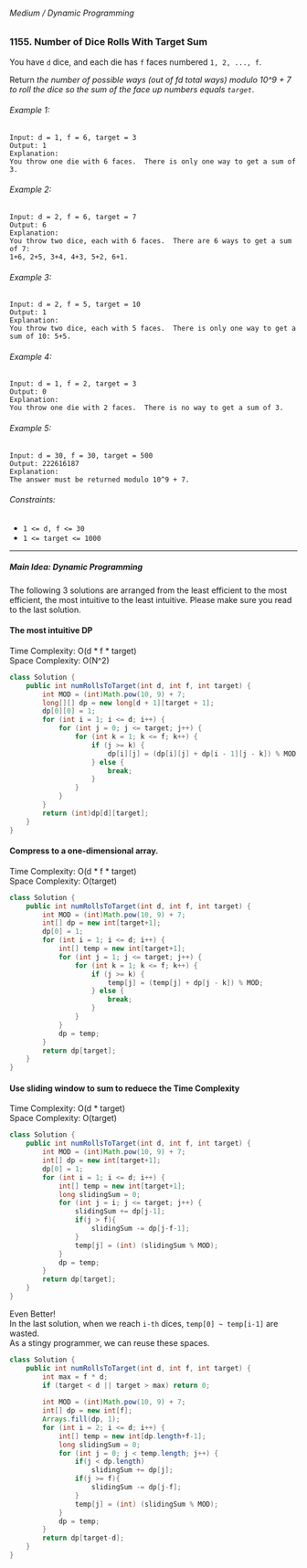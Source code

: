 ###### Medium / Dynamic Programming

### 1155. Number of Dice Rolls With Target Sum

You have `d` dice, and each die has `f` faces numbered `1, 2, ..., f`.  

Return _the number of possible ways (out of fd total ways) modulo 10^9 + 7 to roll the dice so the sum of the face up numbers equals `target`_.


###### Example 1:
```
Input: d = 1, f = 6, target = 3
Output: 1
Explanation: 
You throw one die with 6 faces.  There is only one way to get a sum of 3.
```

###### Example 2:
```
Input: d = 2, f = 6, target = 7
Output: 6
Explanation: 
You throw two dice, each with 6 faces.  There are 6 ways to get a sum of 7:
1+6, 2+5, 3+4, 4+3, 5+2, 6+1.
```

###### Example 3:
```
Input: d = 2, f = 5, target = 10
Output: 1
Explanation: 
You throw two dice, each with 5 faces.  There is only one way to get a sum of 10: 5+5.
```

###### Example 4:
```
Input: d = 1, f = 2, target = 3
Output: 0
Explanation: 
You throw one die with 2 faces.  There is no way to get a sum of 3.
```

###### Example 5:
```
Input: d = 30, f = 30, target = 500
Output: 222616187
Explanation: 
The answer must be returned modulo 10^9 + 7.
``` 

###### Constraints:
- `1 <= d, f <= 30`
- `1 <= target <= 1000`

***

##### Main Idea: Dynamic Programming

The following 3 solutions are arranged from the least efficient to the most efficient, the most intuitive to the least intuitive. Please make sure you read to the last solution.


#### The most intuitive DP

Time Complexity: O(d * f * target)  
Space Complexity: O(N^2)
```java
class Solution {
    public int numRollsToTarget(int d, int f, int target) {
        int MOD = (int)Math.pow(10, 9) + 7;
        long[][] dp = new long[d + 1][target + 1];
        dp[0][0] = 1;
        for (int i = 1; i <= d; i++) {
            for (int j = 0; j <= target; j++) {
                for (int k = 1; k <= f; k++) {
                    if (j >= k) {
                        dp[i][j] = (dp[i][j] + dp[i - 1][j - k]) % MOD;
                    } else {
                        break;
                    }
                }
            }
        }
        return (int)dp[d][target];
    }
}
```

#### Compress to a one-dimensional array.  
Time Complexity: O(d * f * target)  
Space Complexity: O(target)
```java
class Solution {
    public int numRollsToTarget(int d, int f, int target) {
        int MOD = (int)Math.pow(10, 9) + 7;
        int[] dp = new int[target+1];
        dp[0] = 1;
        for (int i = 1; i <= d; i++) {
            int[] temp = new int[target+1];
            for (int j = 1; j <= target; j++) {
                for (int k = 1; k <= f; k++) {
                    if (j >= k) {
                        temp[j] = (temp[j] + dp[j - k]) % MOD;
                    } else {
                        break;
                    }
                }
            }
            dp = temp;
        }
        return dp[target];
    }
}
```

#### Use sliding window to sum to reduece the Time Complexity
Time Complexity: O(d * target)  
Space Complexity: O(target)
```java
class Solution {
    public int numRollsToTarget(int d, int f, int target) {
        int MOD = (int)Math.pow(10, 9) + 7;
        int[] dp = new int[target+1];
        dp[0] = 1;
        for (int i = 1; i <= d; i++) {
            int[] temp = new int[target+1];
            long slidingSum = 0;
            for (int j = i; j <= target; j++) {
                slidingSum += dp[j-1];
                if(j > f){
                    slidingSum -= dp[j-f-1];
                }
                temp[j] = (int) (slidingSum % MOD);
            }
            dp = temp;
        }
        return dp[target];
    }
}
```

Even Better!  
In the last solution, when we reach `i-th` dices, `temp[0] ~ temp[i-1]` are wasted.  
As a stingy programmer, we can reuse these spaces.

```java
class Solution {
    public int numRollsToTarget(int d, int f, int target) {
        int max = f * d;
        if (target < d || target > max) return 0;
        
        int MOD = (int)Math.pow(10, 9) + 7;
        int[] dp = new int[f];
        Arrays.fill(dp, 1);
        for (int i = 2; i <= d; i++) {
            int[] temp = new int[dp.length+f-1];
            long slidingSum = 0;
            for (int j = 0; j < temp.length; j++) {
                if(j < dp.length)
                    slidingSum += dp[j];
                if(j >= f){
                    slidingSum -= dp[j-f];
                }
                temp[j] = (int) (slidingSum % MOD);
            }
            dp = temp;
        }
        return dp[target-d];
    }
}
```
